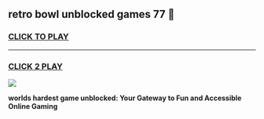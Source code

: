
## retro bowl unblocked games 77 👋
<h3>
<a href="https://premium.freeplayer.one?title=retro_bowl_unblocked_games_77&ref=13F">CLICK TO PLAY</a></h3>
<hr>

<h3>
<a href="https://premium.freeplayer.one?title=retro_bowl_unblocked_games_77&ref=13F">CLICK 2 PLAY</a>
  
</h3>

<a href="https://premium.freeplayer.one?title=retro_bowl_unblocked_games_77&ref=12F/"><img src="https://clearcache.store/games.png"></a>


**worlds hardest game unblocked: Your Gateway to Fun and Accessible Online Gaming**
